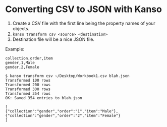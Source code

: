 # Converting CSV to JSON with Kanso

1. Create a CSV file with the first line being the property names of your objects.
2. `kanso transform csv <source> <destination>`
3. Destination file will be a nice JSON file.

Example:

```Workbook1.csv
collection,order,item
gender,1,Male
gender,2,Female
```

```
$ kanso transform csv ~/Desktop/Workbook1.csv blah.json
Transformed 100 rows
Transformed 200 rows
Transformed 300 rows
Transformed 354 rows
OK: Saved 354 entries to blah.json
```

```
[
{"collection":"gender","order":"1","item":"Male"},
{"collection":"gender","order":"2","item":"Female"}
]
```

